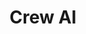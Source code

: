 ---
title: Crew AI
description: Framework including easy deployment and management of agents using a ui
link: https://github.com/crewAIInc/crewAI
image: ../images/crew.png
tags:
  - py
---